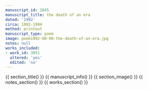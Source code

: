 ```yaml
---
manuscript_id: 1845
manuscript_title: the death of an era
dated: '1992'
circa: 1992-1994
method: printout
manuscript_type: poem
image: poem1992-00-00-the-death-of-an-era.jpg
notes: null
works_included:
- work_id: 3051
  altered: 'yes'
  edited: 'no'
---
```


{{ section_title() }}
{{ manuscript_info() }}
{{ section_image() }}
{{ notes_section() }}
{{ works_section() }}

